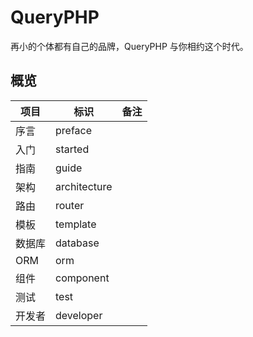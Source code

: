 # QueryPHP

再小的个体都有自己的品牌，QueryPHP 与你相约这个时代。

## 概览
项目  |  标识 |  备注
--   |---|--
序言  |  preface |  
入门  | started  |  
指南  |  guide |  
架构  | architecture  |
路由  |  router |  
模板  | template  |
数据库  |  database |  
ORM  | orm  |
组件  |  component |  
测试  | test  |  
开发者 | developer |
